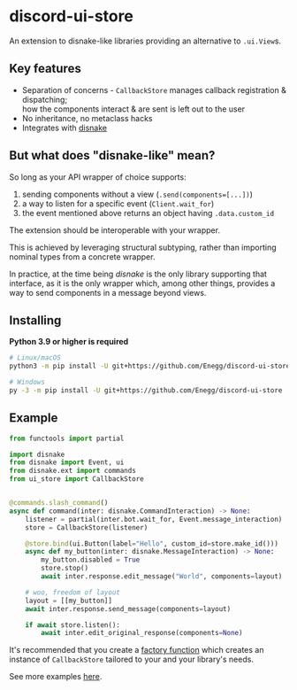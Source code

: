 discord-ui-store
================
An extension to disnake-like libraries providing an alternative to `.ui.View`s.

Key features
------------
- Separation of concerns - `CallbackStore` manages callback registration & dispatching;<br>
  how the components interact & are sent is left out to the user
- No inheritance, no metaclass hacks
- Integrates with [disnake](https://github.com/DisnakeDev/disnake)

But what does "disnake-like" mean?
----------------------------------
So long as your API wrapper of choice supports:
1. sending components without a view (`.send(components=[...])`)
2. a way to listen for a specific event (`Client.wait_for`)
3. the event mentioned above returns an object having `.data.custom_id`

The extension should be interoperable with your wrapper.

This is achieved by leveraging structural subtyping, rather than importing nominal types
from a concrete wrapper.

In practice, at the time being *disnake* is the only library supporting that interface,
as it is the only wrapper which, among other things, provides a way to send components
in a message beyond views.

Installing
----------
**Python 3.9 or higher is required**

```sh
# Linux/macOS
python3 -m pip install -U git+https://github.com/Enegg/discord-ui-store

# Windows
py -3 -m pip install -U git+https://github.com/Enegg/discord-ui-store
```

Example
-------
```py
from functools import partial

import disnake
from disnake import Event, ui
from disnake.ext import commands
from ui_store import CallbackStore


@commands.slash_command()
async def command(inter: disnake.CommandInteraction) -> None:
    listener = partial(inter.bot.wait_for, Event.message_interaction)
    store = CallbackStore(listener)

    @store.bind(ui.Button(label="Hello", custom_id=store.make_id()))
    async def my_button(inter: disnake.MessageInteraction) -> None:
        my_button.disabled = True
        store.stop()
        await inter.response.edit_message("World", components=layout)

    # woo, freedom of layout
    layout = [[my_button]]
    await inter.response.send_message(components=layout)

    if await store.listen():
        await inter.edit_original_response(components=None)
```
It's recommended that you create a [factory function](/examples/store_factory.py)
which creates an instance of `CallbackStore` tailored to your and your library's needs.

See more examples [here](/examples/).